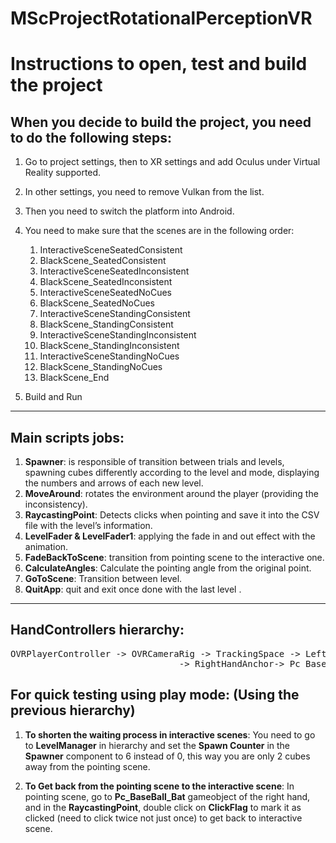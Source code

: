 # MScProjectRotationalPerceptionVR
# Instructions to open, test and build the project

## When you decide to build the project, you need to do the following steps: 
1.  Go to project settings, then to XR settings and add Oculus under Virtual Reality supported.
2.	In other settings, you need to remove Vulkan from the list.
3.	Then you need to switch the platform into Android.
4.	You need to make sure that the scenes are in the following order:
    1.	InteractiveSceneSeatedConsistent 	
    2.	BlackScene_SeatedConsistent
    3.	InteractiveSceneSeatedInconsistent
    4.	BlackScene_SeatedInconsistent
    5.	InteractiveSceneSeatedNoCues
    6.	BlackScene_SeatedNoCues
    7.	InteractiveSceneStandingConsistent 	
    8.	BlackScene_StandingConsistent
    9.	InteractiveSceneStandingInconsistent
    10.	BlackScene_StandingInconsistent
    11.	InteractiveSceneStandingNoCues
    12.	BlackScene_StandingNoCues
    13.	BlackScene_End
    
5. Build and Run

---

## Main scripts jobs:
1.	**Spawner**: is responsible of transition between trials and levels, spawning cubes differently according to the level and mode, displaying the numbers and arrows of 				each new level.
2.	**MoveAround**: rotates the environment around the player (providing the inconsistency).
3.	**RaycastingPoint**: Detects clicks when pointing and save it into the CSV file with the level’s information.
4.	**LevelFader & LevelFader1**: applying the fade in and out effect with the animation.
5.	**FadeBackToScene**: transition from pointing scene to the interactive one.
6.	**CalculateAngles**: Calculate the pointing angle from the original point.
7.	**GoToScene**: Transition between level.
8.	**QuitApp**: quit and exit once done with the last level .

---

## HandControllers hierarchy:	
<pre>
OVRPlayerController -> OVRCameraRig -> TrackingSpace -> LeftHandAnchor-> Pc_BaseBall_Bat
 					            -> RightHandAnchor-> Pc_BaseBall_Bat
</pre>

## For quick testing using play mode: (Using the previous hierarchy)

1.	**To shorten the waiting process in interactive scenes**: You need to go to **LevelManager** in hierarchy and set the **Spawn Counter** in the **Spawner** component to 6 instead of 0, this way you are only 2 cubes away from the pointing scene.

2.	**To Get back from the pointing scene to the interactive scene**: In pointing scene, go to **Pc_BaseBall_Bat** gameobject of the right hand, and in the **RaycastingPoint**, double click on **ClickFlag** to mark it as clicked (need to click twice not just once) to get back to interactive scene.
